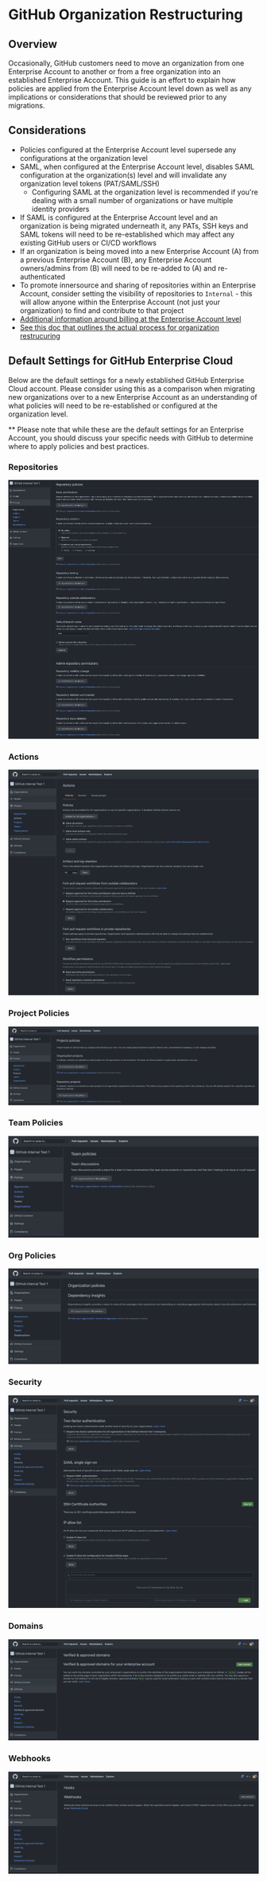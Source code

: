 # GitHub Organization Restructuring

## Overview

Occasionally, GitHub customers need to move an organization from one Enterprise Account to another or from a free organization into an established Enterprise Account. This guide is an effort to explain how policies are applied from the Enterprise Account level down as well as any implications or considerations that should be reviewed prior to any migrations.

## Considerations
 * Policies configured at the Enterprise Account level supersede any configurations at the organization level
 * SAML, when configured at the Enterprise Account level, disables SAML configuration at the organization(s) level and will invalidate any organization level tokens (PAT/SAML/SSH)
   * Configuring SAML at the organization level is recommended if you're dealing with a small number of organizations or have multiple identity providers
  * If SAML is configured at the Enterprise Account level and an organization is being migrated underneath it, any PATs, SSH keys and SAML tokens will need to be re-established which may affect any existing GitHub users or CI/CD workflows
 * If an organization is being moved into a new Enterprise Account (A) from a previous Enterprise Account (B), any Enterprise Account owners/admins from (B) will need to be re-added to (A) and re-authenticated
 * To promote innersource and sharing of repositories within an Enterprise Account, consider setting the visibility of repositories to `Internal` - this will allow anyone within the Enterprise Account (not just your organization) to find and contribute to that project
 * [Additional information around billing at the Enterprise Account level](https://docs.github.com/en/billing/managing-billing-for-your-github-account/about-billing-for-your-enterprise)
 * [See this doc that outlines the actual process for organization restrucuring](https://docs.google.com/document/d/1pHiyFH_DUHUDFoBIfGTK3LTBsuU1ZgJB9lC6iqtcoJw/edit?usp=sharing) 


## Default Settings for GitHub Enterprise Cloud

Below are the default settings for a newly established GitHub Enterprise Cloud account. Please consider using this as a comparison when migrating new organizations over to a new Enterprise Account as an understanding of what policies will need to be re-established or configured at the organization level.

** Please note that while these are the default settings for an Enterprise Account, you should discuss your specific needs with GitHub to determine where to apply policies and best practices.

 ### Repositories
![](/assets/repositories.png)

 ### Actions
![](/assets/actions.png)

 ### Project Policies
![](/assets/project-policies.png)

 ### Team Policies
![](/assets/team-policies.png) 
 
 ### Org Policies
![](/assets/org-policies.png)

 ### Security
![](/assets/security.png)

 ### Domains
![](/assets/domains.png)

 ### Webhooks
![](/assets/webhooks.png)
